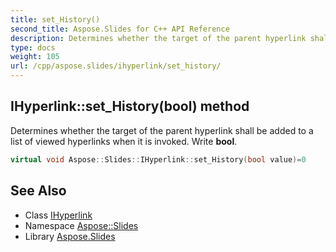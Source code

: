```yaml
---
title: set_History()
second_title: Aspose.Slides for C++ API Reference
description: Determines whether the target of the parent hyperlink shall be added to a list of viewed hyperlinks when it is invoked. Write bool.
type: docs
weight: 105
url: /cpp/aspose.slides/ihyperlink/set_history/
---
```

## IHyperlink::set_History(bool) method


Determines whether the target of the parent hyperlink shall be added to a list of viewed hyperlinks when it is invoked. Write **bool**.

```cpp
virtual void Aspose::Slides::IHyperlink::set_History(bool value)=0
```

## See Also

* Class [IHyperlink](./)
* Namespace [Aspose::Slides](../)
* Library [Aspose.Slides](../../)